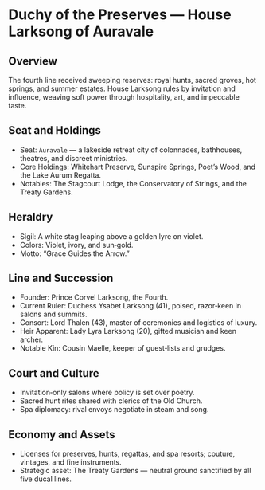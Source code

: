 # Duchy of the Preserves — House Larksong of Auravale

## Overview
The fourth line received sweeping reserves: royal hunts, sacred groves, hot springs, and summer estates. House Larksong rules by invitation and influence, weaving soft power through hospitality, art, and impeccable taste.

## Seat and Holdings
- Seat: `Auravale` — a lakeside retreat city of colonnades, bathhouses, theatres, and discreet ministries.
- Core Holdings: Whitehart Preserve, Sunspire Springs, Poet’s Wood, and the Lake Aurum Regatta.
- Notables: The Stagcourt Lodge, the Conservatory of Strings, and the Treaty Gardens.

## Heraldry
- Sigil: A white stag leaping above a golden lyre on violet.
- Colors: Violet, ivory, and sun‑gold.
- Motto: “Grace Guides the Arrow.”

## Line and Succession
- Founder: Prince Corvel Larksong, the Fourth.
- Current Ruler: Duchess Ysabet Larksong (41), poised, razor‑keen in salons and summits.
- Consort: Lord Thalen (43), master of ceremonies and logistics of luxury.
- Heir Apparent: Lady Lyra Larksong (20), gifted musician and keen archer.
- Notable Kin: Cousin Maelle, keeper of guest‑lists and grudges.

## Court and Culture
- Invitation‑only salons where policy is set over poetry.
- Sacred hunt rites shared with clerics of the Old Church.
- Spa diplomacy: rival envoys negotiate in steam and song.

## Economy and Assets
- Licenses for preserves, hunts, regattas, and spa resorts; couture, vintages, and fine instruments.
- Strategic asset: The Treaty Gardens — neutral ground sanctified by all five ducal lines.

